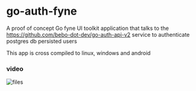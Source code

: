 # go-auth-fyne

A proof of concept Go fyne UI toolkit application that talks to the https://github.com/bebo-dot-dev/go-auth-api-v2 service to authenticate postgres db persisted users

This app is cross compiled to linux, windows and android

### video
![files](./android/screen-20210725-145901.gif)
